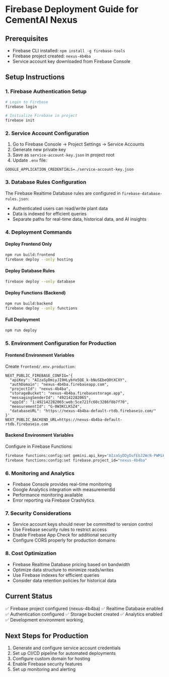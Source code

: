 # Firebase Deployment Guide for CementAI Nexus

## Prerequisites
- Firebase CLI installed: `npm install -g firebase-tools`
- Firebase project created: `nexus-4b4ba`
- Service account key downloaded from Firebase Console

## Setup Instructions

### 1. Firebase Authentication Setup
```bash
# Login to Firebase
firebase login

# Initialize Firebase in project
firebase init
```

### 2. Service Account Configuration
1. Go to Firebase Console → Project Settings → Service Accounts
2. Generate new private key
3. Save as `service-account-key.json` in project root
4. Update `.env` file:
```
GOOGLE_APPLICATION_CREDENTIALS=./service-account-key.json
```

### 3. Database Rules Configuration
The Firebase Realtime Database rules are configured in `firebase-database-rules.json`:
- Authenticated users can read/write plant data
- Data is indexed for efficient queries
- Separate paths for real-time data, historical data, and AI insights

### 4. Deployment Commands

#### Deploy Frontend Only
```bash
npm run build:frontend
firebase deploy --only hosting
```

#### Deploy Database Rules
```bash
firebase deploy --only database
```

#### Deploy Functions (Backend)
```bash
npm run build:backend
firebase deploy --only functions
```

#### Full Deployment
```bash
npm run deploy
```

### 5. Environment Configuration for Production

#### Frontend Environment Variables
Create `frontend/.env.production`:
```
NEXT_PUBLIC_FIREBASE_CONFIG='{
  "apiKey": "AIzaSyDmiyJI9HLybYo5QE_k-bNuSEbeQOtXCXY",
  "authDomain": "nexus-4b4ba.firebaseapp.com",
  "projectId": "nexus-4b4ba",
  "storageBucket": "nexus-4b4ba.firebasestorage.app",
  "messagingSenderId": "492142282065",
  "appId": "1:492142282065:web:5ce721fc60c3286f8b7f70",
  "measurementId": "G-0W3KCLKSZ4",
  "databaseURL": "https://nexus-4b4ba-default-rtdb.firebaseio.com/"
}'
NEXT_PUBLIC_BACKEND_URL=https://nexus-4b4ba-default-rtdb.firebaseio.com
```

#### Backend Environment Variables
Configure in Firebase Functions:
```bash
firebase functions:config:set gemini.api_key="AIzaSyDDyDufEbJ2WcN-PWMiHrIBQYcN7DGliUo"
firebase functions:config:set firebase.project_id="nexus-4b4ba"
```

### 6. Monitoring and Analytics
- Firebase Console provides real-time monitoring
- Google Analytics integration with measurementId
- Performance monitoring available
- Error reporting via Firebase Crashlytics

### 7. Security Considerations
- Service account keys should never be committed to version control
- Use Firebase security rules to restrict access
- Enable Firebase App Check for additional security
- Configure CORS properly for production domains

### 8. Cost Optimization
- Firebase Realtime Database pricing based on bandwidth
- Optimize data structure to minimize reads/writes
- Use Firebase indexes for efficient queries
- Consider data retention policies for historical data

## Current Status
✅ Firebase project configured (nexus-4b4ba)
✅ Realtime Database enabled
✅ Authentication configured
✅ Storage bucket created
✅ Analytics enabled
✅ Development environment working

## Next Steps for Production
1. Generate and configure service account credentials
2. Set up CI/CD pipeline for automated deployments
3. Configure custom domain for hosting
4. Enable Firebase security features
5. Set up monitoring and alerting